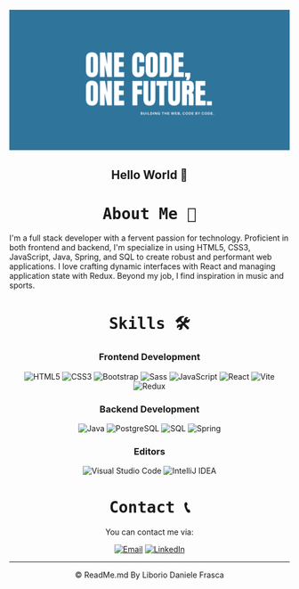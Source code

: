 <!-- Banner -->
<p align="center">
  <img src="banner1.png" alt="Banner">
</p>


<!-- Introduction -->
<h2 align="center">Hello World 👋</h2>

<!-- About Me -->
<h1 align="center"><tt>About Me 🚀</tt></h1>
<p>I'm a full stack developer with a fervent passion for technology. Proficient in both frontend and backend, I'm specialize in using HTML5, CSS3, JavaScript, Java, Spring, and SQL to create robust and performant web applications. I love crafting dynamic interfaces with React and managing application state with Redux. Beyond my job, I find inspiration in music and sports.</p>

<!-- Skills -->
<h1 align="center"><tt>Skills 🛠️</tt></h1>

<!-- Frontend -->
<h3 align="center">Frontend Development</h3>
<p align="center">
  <img src="https://img.shields.io/badge/HTML5-E34F26?style=for-the-badge&logo=html5&logoColor=white" alt="HTML5">
  <img src="https://img.shields.io/badge/CSS3-1572B6?style=for-the-badge&logo=css3&logoColor=white" alt="CSS3">
  <img src="https://img.shields.io/badge/Bootstrap-563D7C?style=for-the-badge&logo=bootstrap&logoColor=white" alt="Bootstrap">
  <img src="https://img.shields.io/badge/Sass-CC6699?style=for-the-badge&logo=sass&logoColor=white" alt="Sass">
  <img src="https://img.shields.io/badge/JavaScript-F7DF1E?style=for-the-badge&logo=javascript&logoColor=black" alt="JavaScript">
  <img src="https://img.shields.io/badge/React-61DAFB?style=for-the-badge&logo=react&logoColor=white" alt="React">
  <img src="https://img.shields.io/badge/Vite-646CFF?style=for-the-badge&logo=vite&logoColor=white" alt="Vite">
  <img src="https://img.shields.io/badge/Redux-764ABC?style=for-the-badge&logo=redux&logoColor=white" alt="Redux">
</p>

<!-- Backend -->
<h3 align="center">Backend Development</h3>
<p align="center">
  <img src="https://img.shields.io/badge/Java-007396?style=for-the-badge&logo=java&logoWidth=40&logoColor=white" alt="Java">
  <img src="https://img.shields.io/badge/PostgreSQL-336791?style=for-the-badge&logo=postgresql&logoColor=white" alt="PostgreSQL">
  <img src="https://img.shields.io/badge/SQL-4479A1?style=for-the-badge&logo=postgresql&logoColor=white" alt="SQL">
  <img src="https://img.shields.io/badge/Spring-6DB33F?style=for-the-badge&logo=spring&logoColor=white" alt="Spring">
</p>

<!-- Editors -->
<h3 align="center">Editors</h3>
<p align="center">
  <img src="https://img.shields.io/badge/Visual%20Studio%20Code-007ACC?style=for-the-badge&logo=visual-studio-code&logoColor=white" alt="Visual Studio Code">
  <img src="https://img.shields.io/badge/IntelliJ%20IDEA-000000?style=for-the-badge&logo=intellij-idea&logoColor=white" alt="IntelliJ IDEA">
</p>

<!-- Contact -->
<h1 align="center"><tt>Contact 📞</tt></h1>
<p align="center">You can contact me via:</p>
<p align="center">
  <a href="mailto:frascaliboriodaniele@gmail.com"><img src="https://img.shields.io/badge/Email-D14836?style=for-the-badge&logo=gmail&logoColor=white" alt="Email"></a>
  <a href="https://www.linkedin.com/in/dano-fra"><img src="https://img.shields.io/badge/LinkedIn-0077B5?style=for-the-badge&logo=linkedin&logoColor=white" alt="LinkedIn"></a>
</p>

<!-- Footer -->
<hr/>
<p align="center">&copy; ReadMe.md By Liborio Daniele Frasca</p>
